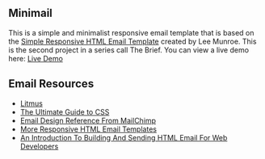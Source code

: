 ## Minimail
This is a simple and minimalist responsive email template that is based on the [Simple Responsive HTML Email Template](http://leemunroe.github.io/responsive-html-email-template/email.html) created by Lee Munroe. This is the second project in a series call The Brief.
You can view a live demo here:
[Live Demo](http://elizaknox.me/minimail)

## Email Resources

* [Litmus](https://litmus.com/)
* [The Ultimate Guide to CSS](https://www.campaignmonitor.com/css/)
* [Email Design Reference From MailChimp](https://templates.mailchimp.com/)
* [More Responsive HTML Email Templates](http://htmlemail.io)
* [An Introduction To Building And Sending HTML Email For Web Developers](https://www.smashingmagazine.com/2017/01/introduction-building-sending-html-email-for-web-developers/)
